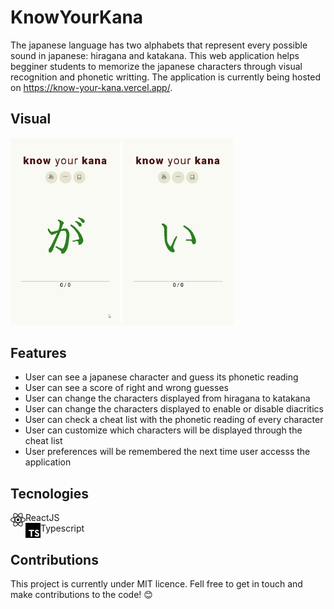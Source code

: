 
# KnowYourKana
The japanese language has two alphabets that represent every possible sound in japanese: hiragana and katakana. This web application helps begginer students to memorize the japanese characters through visual recognition and phonetic writting. The application is currently being hosted on https://know-your-kana.vercel.app/. 

## Visual
<p float="left">
<img src="https://github.com/viQcinese/documentation/blob/master/know-your-kana/know-your-kana1.gif?raw=true" width="35%" height="35%"/>
<img src="https://github.com/viQcinese/documentation/blob/master/know-your-kana/know-your-kana2.gif?raw=true" width="35%" height="35%"/>
</p>

## Features
-  User can see a japanese character and guess its phonetic reading
-  User can see a score of right and wrong guesses
-  User can change the characters displayed from hiragana to katakana
-  User can change the characters displayed to enable or disable diacritics
-  User can check a cheat list with the phonetic reading of every character
-  User can customize which characters will be displayed through the cheat list
-  User preferences will be remembered the next time user accesss the application

## Tecnologies
<img align="left" alt="react" height="24px" src="https://raw.githubusercontent.com/viQcinese/viQcinese/master/src/react.svg" />ReactJS <br>
<img align="left" alt="typescript" height="24px" src="https://raw.githubusercontent.com/viQcinese/viQcinese/master/src/typescript.svg" />Typescript <br>

## Contributions
This project is currently under MIT licence. Fell free to get in touch and make contributions to the code! 😊 

